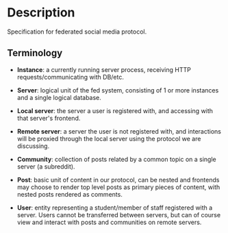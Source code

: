 # Description

Specification for federated social media protocol.

## Terminology

* **Instance**: a currently running server process, receiving
  HTTP requests/communicating with DB/etc.

* **Server**: logical unit of the fed system, consisting of 1
  or more instances and a single logical database.

* **Local server**: the server a user is registered with, and accessing with that server's frontend.

* **Remote server**: a server the user is not registered with,
  and interactions will be proxied through the local server
  using the protocol we are discussing.

* **Community**: collection of posts related by a common topic
  on a single server (a subreddit).

* **Post**: basic unit of content in our protocol, can be nested
  and frontends may choose to render top level posts as primary
  pieces of content, with nested posts rendered as comments.

* **User**: entity representing a student/member of staff registered with a server. Users cannot be transferred
  between servers, but can of course view and interact with
  posts and communities on remote servers.
